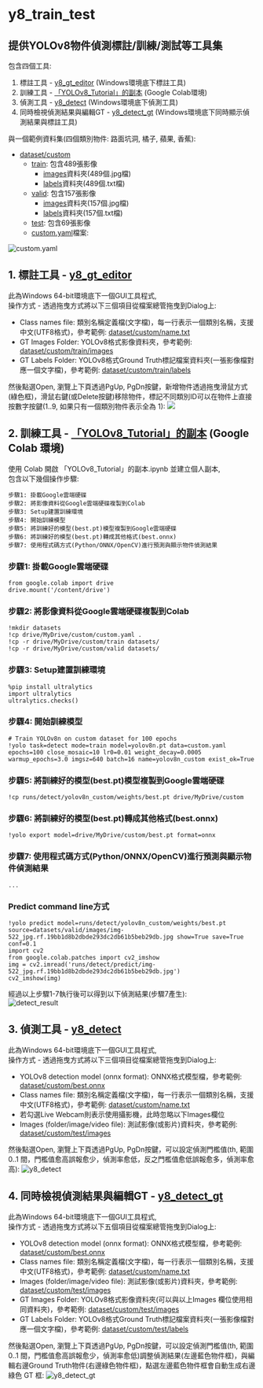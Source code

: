 # y8_train_test
## 提供YOLOv8物件偵測標註/訓練/測試等工具集

包含四個工具:
1. 標註工具 - [y8_gt_editor](./binary) (Windows環境底下標註工具)
2. 訓練工具 - [「YOLOv8_Tutorial」的副本](./「YOLOv8_Tutorial」的副本.ipynb) (Google Colab環境)
3. 偵測工具 - [y8_detect](./binary) (Windows環境底下偵測工具)
4. 同時檢視偵測結果與編輯GT - [y8_detect_gt](./binary) (Windows環境底下同時顯示偵測結果與標註工具)

與一個範例資料集(四個類別物件: 路面坑洞, 橘子, 蘋果, 香蕉):
* [dataset/custom](./dataset/custom)
  - [train](./dataset/custom/train): 包含489張影像
    - [images](./dataset/custom/train/images)資料夾(489個.jpg檔)
    - [labels](./dataset/custom/train/labels)資料夾(489個.txt檔)
  - [valid](./dataset/custom/valid): 包含157張影像
    - [images](./dataset/custom/valid/images)資料夾(157個.jpg檔)
    - [labels](./dataset/custom/valid/labels)資料夾(157個.txt檔)
  - [test](./dataset/custom/test): 包含69張影像
  - [custom.yaml](./dataset/custom/custom.yaml)檔案:

![custom.yaml](./images/custom.yaml.jpg)

## 1. 標註工具 - [y8_gt_editor](./binary)

此為Windows 64-bit環境底下一個GUI工具程式, <br />
操作方式 - 透過拖曳方式將以下三個項目從檔案總管拖曳到Dialog上: <br />
* Class names file: 類別名稱定義檔(文字檔)，每一行表示一個類別名稱，支援中文(UTF8格式)，參考範例: [dataset/custom/name.txt](./dataset/custom/name.txt) <br />
* GT Images Folder: YOLOv8格式影像資料夾，參考範例: [dataset/custom/train/images](./dataset/custom/train/images) <br />
* GT Labels Folder: YOLOv8格式Ground Truth標記檔案資料夾(一張影像檔對應一個文字檔)，參考範例: [dataset/custom/train/labels](./dataset/custom/train/labels) <br />

然後點選Open, 瀏覽上下頁透過PgUp, PgDn按鍵，新增物件透過拖曳滑鼠方式(綠色框)，滑鼠右鍵(或Delete按鍵)移除物件，標記不同類別ID可以在物件上直接按數字按鍵(1..9, 如果只有一個類別物件表示全為 1):
![](./images/y8_gt_editor.jpg)

## 2. 訓練工具 - [「YOLOv8_Tutorial」的副本](./「YOLOv8_Tutorial」的副本.ipynb) (Google Colab 環境)
使用 Colab 開啟 「YOLOv8_Tutorial」的副本.ipynb 並建立個人副本, <br />
包含以下幾個操作步驟: <br />
```
步驟1: 掛載Google雲端硬碟
步驟2: 將影像資料從Google雲端硬碟複製到Colab
步驟3: Setup建置訓練環境
步驟4: 開始訓練模型
步驟5: 將訓練好的模型(best.pt)模型複製到Google雲端硬碟
步驟6: 將訓練好的模型(best.pt)轉成其他格式(best.onnx)
步驟7: 使用程式碼方式(Python/ONNX/OpenCV)進行預測與顯示物件偵測結果
```

### 步驟1: 掛載Google雲端硬碟
```
from google.colab import drive
drive.mount('/content/drive')
```
### 步驟2: 將影像資料從Google雲端硬碟複製到Colab
```
!mkdir datasets
!cp drive/MyDrive/custom/custom.yaml .
!cp -r drive/MyDrive/custom/train datasets/
!cp -r drive/MyDrive/custom/valid datasets/
```
### 步驟3: Setup建置訓練環境
```
%pip install ultralytics
import ultralytics
ultralytics.checks()
```
### 步驟4: 開始訓練模型
```
# Train YOLOv8n on custom dataset for 100 epochs
!yolo task=detect mode=train model=yolov8n.pt data=custom.yaml epochs=100 close_mosaic=10 lr0=0.01 weight_decay=0.0005 warmup_epochs=3.0 imgsz=640 batch=16 name=yolov8n_custom exist_ok=True
```
### 步驟5: 將訓練好的模型(best.pt)模型複製到Google雲端硬碟
```
!cp runs/detect/yolov8n_custom/weights/best.pt drive/MyDrive/custom
```
### 步驟6: 將訓練好的模型(best.pt)轉成其他格式(best.onnx)
```
!yolo export model=drive/MyDrive/custom/best.pt format=onnx
```
### 步驟7: 使用程式碼方式(Python/ONNX/OpenCV)進行預測與顯示物件偵測結果
```
...
```
### Predict command line方式
```
!yolo predict model=runs/detect/yolov8n_custom/weights/best.pt source=datasets/valid/images/img-522_jpg.rf.19bb1d8b2dbde293dc2db61b5beb29db.jpg show=True save=True conf=0.1
import cv2
from google.colab.patches import cv2_imshow
img = cv2.imread('runs/detect/predict/img-522_jpg.rf.19bb1d8b2dbde293dc2db61b5beb29db.jpg')
cv2_imshow(img)
```

經過以上步驟1-7執行後可以得到以下偵測結果(步驟7產生): <br />
![detect_result](./images/detect_result.jpg)

## 3. 偵測工具 - [y8_detect](./binary)

此為Windows 64-bit環境底下一個GUI工具程式, <br />
操作方式 - 透過拖曳方式將以下三個項目從檔案總管拖曳到Dialog上: <br />
* YOLOv8 detection model (onnx format): ONNX格式模型檔，參考範例: [dataset/custom/best.onnx](./dataset/custom/best.onnx) <br />
* Class names file: 類別名稱定義檔(文字檔)，每一行表示一個類別名稱，支援中文(UTF8格式)，參考範例: [dataset/custom/name.txt](./dataset/custom/name.txt) <br />
* 若勾選Live Webcam則表示使用攝影機，此時忽略以下Images欄位
* Images (folder/image/video file): 測試影像(或影片)資料夾，參考範例: [dataset/custom/test/images](./dataset/custom/test/images) <br />

然後點選Open, 瀏覽上下頁透過PgUp, PgDn按鍵，可以設定偵測門檻值(th, 範圍 0..1 間，門檻值愈高誤報愈少，偵測率愈低，反之門檻值愈低誤報愈多，偵測率愈高):
![y8_detect](./images/y8_detect.jpg)

## 4. 同時檢視偵測結果與編輯GT - [y8_detect_gt](./binary)

此為Windows 64-bit環境底下一個GUI工具程式, <br />
操作方式 - 透過拖曳方式將以下五個項目從檔案總管拖曳到Dialog上: <br />
* YOLOv8 detection model (onnx format): ONNX格式模型檔，參考範例: [dataset/custom/best.onnx](./dataset/custom/best.onnx) <br />
* Class names file: 類別名稱定義檔(文字檔)，每一行表示一個類別名稱，支援中文(UTF8格式)，參考範例: [dataset/custom/name.txt](./dataset/custom/name.txt) <br />
* Images (folder/image/video file): 測試影像(或影片)資料夾，參考範例: [dataset/custom/test/images](./dataset/custom/test/images) <br />
* GT Images Folder: YOLOv8格式影像資料夾(可以與以上Images 欄位使用相同資料夾)，參考範例: [dataset/custom/test/images](./dataset/custom/test/images) <br />
* GT Labels Folder: YOLOv8格式Ground Truth標記檔案資料夾(一張影像檔對應一個文字檔)，參考範例: [dataset/custom/test/labels](./dataset/custom/test/labels) <br />

然後點選Open, 瀏覽上下頁透過PgUp, PgDn按鍵，可以設定偵測門檻值(th, 範圍 0..1 間，門檻值愈高誤報愈少，偵測率愈低)調整偵測結果(左邊藍色物件框)，與編輯右邊Ground Truth物件(右邊綠色物件框)，點選左邊藍色物件框會自動生成右邊綠色 GT 框:
![y8_detect_gt](./images/y8_detect_gt.jpg)
